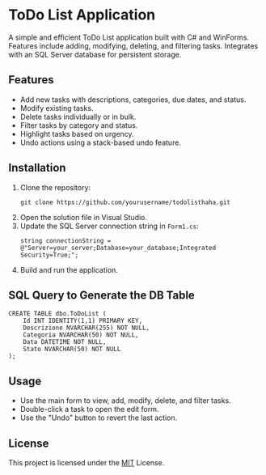 
# ToDo List Application

A simple and efficient ToDo List application built with C# and WinForms. Features include adding, modifying, deleting, and filtering tasks. Integrates with an SQL Server database for persistent storage.

## Features
- Add new tasks with descriptions, categories, due dates, and status.
- Modify existing tasks.
- Delete tasks individually or in bulk.
- Filter tasks by category and status.
- Highlight tasks based on urgency.
- Undo actions using a stack-based undo feature.

## Installation
1. Clone the repository:
   ```
   git clone https://github.com/yourusername/todolisthaha.git
   ```
2. Open the solution file in Visual Studio.
3. Update the SQL Server connection string in `Form1.cs`:
   ```
   string connectionString = @"Server=your_server;Database=your_database;Integrated Security=True;";
   ```
4. Build and run the application.

## SQL Query to Generate the DB Table
```
CREATE TABLE dbo.ToDoList (
    Id INT IDENTITY(1,1) PRIMARY KEY,
    Descrizione NVARCHAR(255) NOT NULL,
    Categoria NVARCHAR(50) NOT NULL,
    Data DATETIME NOT NULL,
    Stato NVARCHAR(50) NOT NULL
);
```

## Usage
- Use the main form to view, add, modify, delete, and filter tasks.
- Double-click a task to open the edit form.
- Use the "Undo" button to revert the last action.

## License
This project is licensed under the [MIT](https://choosealicense.com/licenses/mit/) License.
